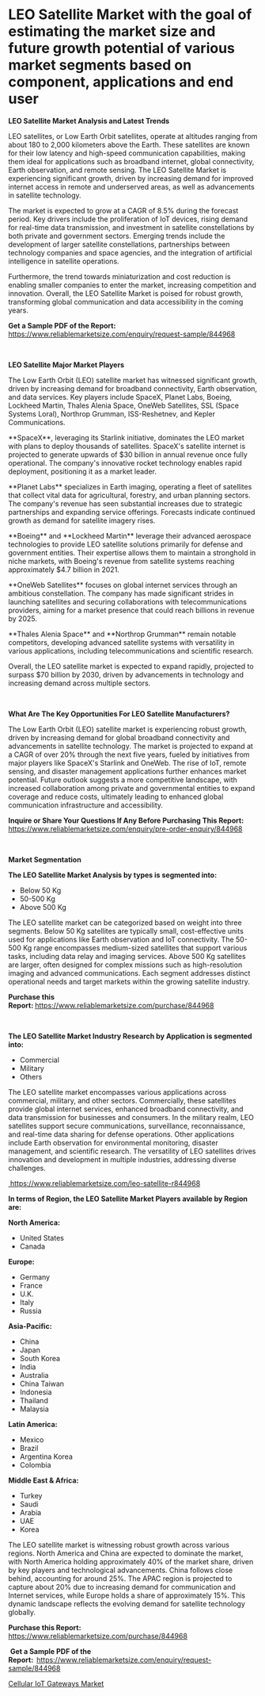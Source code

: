 <p><h1>LEO Satellite Market with the goal of estimating the market size and future growth potential of various market segments based on component, applications and end user</h1></p><p><strong>LEO Satellite Market Analysis and Latest Trends</strong></p>
<p><p>LEO satellites, or Low Earth Orbit satellites, operate at altitudes ranging from about 180 to 2,000 kilometers above the Earth. These satellites are known for their low latency and high-speed communication capabilities, making them ideal for applications such as broadband internet, global connectivity, Earth observation, and remote sensing. The LEO Satellite Market is experiencing significant growth, driven by increasing demand for improved internet access in remote and underserved areas, as well as advancements in satellite technology.</p><p>The market is expected to grow at a CAGR of 8.5% during the forecast period. Key drivers include the proliferation of IoT devices, rising demand for real-time data transmission, and investment in satellite constellations by both private and government sectors. Emerging trends include the development of larger satellite constellations, partnerships between technology companies and space agencies, and the integration of artificial intelligence in satellite operations.</p><p>Furthermore, the trend towards miniaturization and cost reduction is enabling smaller companies to enter the market, increasing competition and innovation. Overall, the LEO Satellite Market is poised for robust growth, transforming global communication and data accessibility in the coming years.</p></p>
<p><strong>Get a Sample PDF of the Report:&nbsp;</strong> <a href="https://www.reliablemarketsize.com/enquiry/request-sample/844968?utm_campaign=2945&utm_medium=2&utm_source=Github&utm_content=ia&utm_term=08042025&utm_id=leo-satellite">https://www.reliablemarketsize.com/enquiry/request-sample/844968</a></p>
<p>&nbsp;</p>
<p><strong>LEO Satellite Major Market Players</strong></p>
<p><p>The Low Earth Orbit (LEO) satellite market has witnessed significant growth, driven by increasing demand for broadband connectivity, Earth observation, and data services. Key players include SpaceX, Planet Labs, Boeing, Lockheed Martin, Thales Alenia Space, OneWeb Satellites, SSL (Space Systems Loral), Northrop Grumman, ISS-Reshetnev, and Kepler Communications.</p><p>**SpaceX**, leveraging its Starlink initiative, dominates the LEO market with plans to deploy thousands of satellites. SpaceX's satellite internet is projected to generate upwards of $30 billion in annual revenue once fully operational. The company's innovative rocket technology enables rapid deployment, positioning it as a market leader.</p><p>**Planet Labs** specializes in Earth imaging, operating a fleet of satellites that collect vital data for agricultural, forestry, and urban planning sectors. The company's revenue has seen substantial increases due to strategic partnerships and expanding service offerings. Forecasts indicate continued growth as demand for satellite imagery rises.</p><p>**Boeing** and **Lockheed Martin** leverage their advanced aerospace technologies to provide LEO satellite solutions primarily for defense and government entities. Their expertise allows them to maintain a stronghold in niche markets, with Boeing's revenue from satellite systems reaching approximately $4.7 billion in 2021.</p><p>**OneWeb Satellites** focuses on global internet services through an ambitious constellation. The company has made significant strides in launching satellites and securing collaborations with telecommunications providers, aiming for a market presence that could reach billions in revenue by 2025.</p><p>**Thales Alenia Space** and **Northrop Grumman** remain notable competitors, developing advanced satellite systems with versatility in various applications, including telecommunications and scientific research.</p><p>Overall, the LEO satellite market is expected to expand rapidly, projected to surpass $70 billion by 2030, driven by advancements in technology and increasing demand across multiple sectors.</p></p>
<p>&nbsp;</p>
<p><strong>What Are The Key Opportunities For LEO Satellite Manufacturers?</strong></p>
<p><p>The Low Earth Orbit (LEO) satellite market is experiencing robust growth, driven by increasing demand for global broadband connectivity and advancements in satellite technology. The market is projected to expand at a CAGR of over 20% through the next five years, fueled by initiatives from major players like SpaceX's Starlink and OneWeb. The rise of IoT, remote sensing, and disaster management applications further enhances market potential. Future outlook suggests a more competitive landscape, with increased collaboration among private and governmental entities to expand coverage and reduce costs, ultimately leading to enhanced global communication infrastructure and accessibility.</p></p>
<p><strong>Inquire or Share Your Questions If Any Before Purchasing This Report:</strong> <a href="https://www.reliablemarketsize.com/enquiry/pre-order-enquiry/844968?utm_campaign=2945&utm_medium=2&utm_source=Github&utm_content=ia&utm_term=08042025&utm_id=leo-satellite">https://www.reliablemarketsize.com/enquiry/pre-order-enquiry/844968</a></p>
<p>&nbsp;</p>
<p><strong>Market Segmentation</strong></p>
<p><strong>The LEO Satellite Market Analysis by types is segmented into:</strong></p>
<p><ul><li>Below 50 Kg</li><li>50-500 Kg</li><li>Above 500 Kg</li></ul></p>
<p><p>The LEO satellite market can be categorized based on weight into three segments. Below 50 Kg satellites are typically small, cost-effective units used for applications like Earth observation and IoT connectivity. The 50-500 Kg range encompasses medium-sized satellites that support various tasks, including data relay and imaging services. Above 500 Kg satellites are larger, often designed for complex missions such as high-resolution imaging and advanced communications. Each segment addresses distinct operational needs and target markets within the growing satellite industry.</p></p>
<p><strong>Purchase this Report:&nbsp;</strong><a href="https://www.reliablemarketsize.com/purchase/844968?utm_campaign=2945&utm_medium=2&utm_source=Github&utm_content=ia&utm_term=08042025&utm_id=leo-satellite">https://www.reliablemarketsize.com/purchase/844968</a></p>
<p>&nbsp;</p>
<p><strong>The LEO Satellite Market Industry Research by Application is segmented into:</strong></p>
<p><ul><li>Commercial</li><li>Military</li><li>Others</li></ul></p>
<p><p>The LEO satellite market encompasses various applications across commercial, military, and other sectors. Commercially, these satellites provide global internet services, enhanced broadband connectivity, and data transmission for businesses and consumers. In the military realm, LEO satellites support secure communications, surveillance, reconnaissance, and real-time data sharing for defense operations. Other applications include Earth observation for environmental monitoring, disaster management, and scientific research. The versatility of LEO satellites drives innovation and development in multiple industries, addressing diverse challenges.</p></p>
<p><a href="https://www.reliablemarketsize.com/leo-satellite-r844968?utm_campaign=2945&utm_medium=2&utm_source=Github&utm_content=ia&utm_term=08042025&utm_id=leo-satellite">&nbsp;https://www.reliablemarketsize.com/leo-satellite-r844968</a></p>
<p><strong>In terms of Region, the LEO Satellite Market Players available by Region are:</strong></p>
<p>
    <p> <strong> North America: </strong>
        <ul>
            <li>United States</li>
            <li>Canada</li>
        </ul>
        </p> 
    <p> <strong> Europe: </strong>
        <ul>
            <li>Germany</li>
            <li>France</li>
            <li>U.K.</li>
            <li>Italy</li>
            <li>Russia</li>
        </ul>
        </p> 
    <p> <strong> Asia-Pacific: </strong>
        <ul>
            <li>China</li>
            <li>Japan</li>
            <li>South Korea</li>
            <li>India</li>
            <li>Australia</li>
            <li>China Taiwan</li>
            <li>Indonesia</li>
            <li>Thailand</li>
            <li>Malaysia</li>
        </ul>
        </p> 
    <p> <strong> Latin America: </strong>
        <ul>
            <li>Mexico</li>
            <li>Brazil</li>
            <li>Argentina Korea</li>
            <li>Colombia</li>
        </ul>
        </p> 
    <p> <strong> Middle East & Africa: </strong>
        <ul>
            <li>Turkey</li>
            <li>Saudi</li>
            <li>Arabia</li>
            <li>UAE</li>
            <li>Korea</li>
        </ul>
    </p>
    </p>
<p><p>The LEO satellite market is witnessing robust growth across various regions. North America and China are expected to dominate the market, with North America holding approximately 40% of the market share, driven by key players and technological advancements. China follows close behind, accounting for around 25%. The APAC region is projected to capture about 20% due to increasing demand for communication and Internet services, while Europe holds a share of approximately 15%. This dynamic landscape reflects the evolving demand for satellite technology globally.</p></p>
<p><strong>Purchase this Report: </strong><a href="https://www.reliablemarketsize.com/purchase/844968?utm_campaign=2945&utm_medium=2&utm_source=Github&utm_content=ia&utm_term=08042025&utm_id=leo-satellite">https://www.reliablemarketsize.com/purchase/844968</a></p>
<p>&nbsp;<strong>Get a Sample PDF of the Report:&nbsp;&nbsp;</strong><a href="https://www.reliablemarketsize.com/enquiry/request-sample/844968?utm_campaign=2945&utm_medium=2&utm_source=Github&utm_content=ia&utm_term=08042025&utm_id=leo-satellite">https://www.reliablemarketsize.com/enquiry/request-sample/844968</a></p>
<p><strong></strong></p>
<p><p><a href="https://github.com/saaindosya/Market-Research-Report-List-1/blob/main/cellular-iot-gateways-market.md?utm_campaign=2945&utm_medium=2&utm_source=Github&utm_content=ia&utm_term=08042025&utm_id=leo-satellite">Cellular IoT Gateways Market</a></p></p>